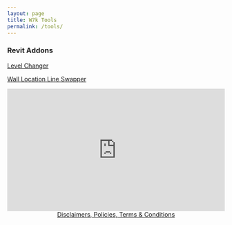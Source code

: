 ```yaml
---
layout: page
title: W7k Tools 
permalink: /tools/
---
```


### Revit Addons

<a href=w7k.pl/tools/levelchanger>Level Changer</a>

<a href=w7k.pl/tools/wallswap>Wall Location Line Swapper</a>

<div>
  <div style="position:relative;padding-top:56.25%;">
    <iframe src="https://www.youtube.com/embed/i5vvm8kygQ4" frameborder="0" allowfullscreen
      style="position:absolute;top:0;left:0;width:100%;height:100%;"></iframe>
  </div>
</div>
  
<div style="text-align:center"  color=#36454F>
  <a href="https://w7k.pl/terms/">Disclaimers, Policies, Terms & Conditions</a>
</div>
